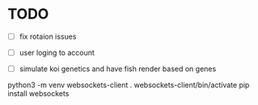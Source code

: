 # TODO
- [ ] fix rotaion issues
- [ ] user loging to account
- [ ] simulate koi genetics and have fish render based on genes


python3 -m venv websockets-client
. websockets-client/bin/activate
pip install websockets